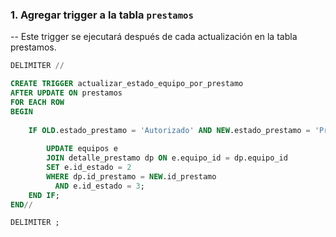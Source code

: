 ### 1. Agregar trigger a la tabla  `prestamos`
-- Este trigger se ejecutará después de cada actualización en la tabla prestamos.
```sql
DELIMITER //

CREATE TRIGGER actualizar_estado_equipo_por_prestamo
AFTER UPDATE ON prestamos
FOR EACH ROW
BEGIN
    
    IF OLD.estado_prestamo = 'Autorizado' AND NEW.estado_prestamo = 'Prestado' THEN
        
        UPDATE equipos e
        JOIN detalle_prestamo dp ON e.equipo_id = dp.equipo_id
        SET e.id_estado = 2
        WHERE dp.id_prestamo = NEW.id_prestamo
          AND e.id_estado = 3; 
    END IF;
END//

DELIMITER ;

```
